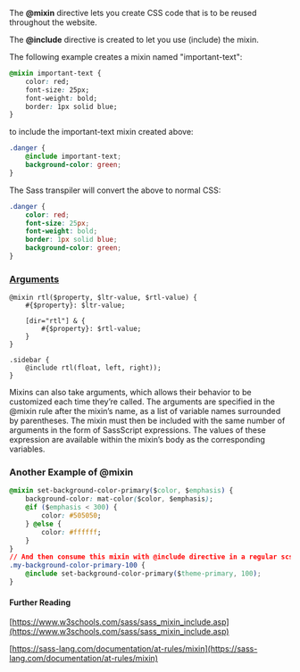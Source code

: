 The **@mixin** directive lets you create CSS code that is to be reused throughout the website.

The **@include** directive is created to let you use (include) the mixin.

The following example creates a mixin named "important-text":

```css
@mixin important-text {
    color: red;
    font-size: 25px;
    font-weight: bold;
    border: 1px solid blue;
}
```

to include the important-text mixin created above:

```css
.danger {
    @include important-text;
    background-color: green;
}
```

The Sass transpiler will convert the above to normal CSS:

```css
.danger {
    color: red;
    font-size: 25px;
    font-weight: bold;
    border: 1px solid blue;
    background-color: green;
}
```


### [Arguments](https://sass-lang.com/documentation/at-rules/mixin#arguments)

```
@mixin rtl($property, $ltr-value, $rtl-value) {
    #{$property}: $ltr-value;

    [dir="rtl"] & {
        #{$property}: $rtl-value;
    }
}

.sidebar {
    @include rtl(float, left, right));
}
```

Mixins can also take arguments, which allows their behavior to be customized each time they’re called. The arguments are specified in the @mixin rule after the mixin’s name, as a list of variable names surrounded by parentheses. The mixin must then be included with the same number of arguments in the form of SassScript expressions. The values of these expression are available within the mixin’s body as the corresponding variables.

### Another Example of @mixin

```css
@mixin set-background-color-primary($color, $emphasis) {
    background-color: mat-color($color, $emphasis);
    @if ($emphasis < 300) {
        color: #505050;
    } @else {
        color: #ffffff;
    }
}
// And then consume this mixin with @include directive in a regular scss/css class, as below
.my-background-color-primary-100 {
    @include set-background-color-primary($theme-primary, 100);
}
```

#### Further Reading

[https://www.w3schools.com/sass/sass_mixin_include.asp](https://www.w3schools.com/sass/sass_mixin_include.asp)

[https://sass-lang.com/documentation/at-rules/mixin](https://sass-lang.com/documentation/at-rules/mixin)
